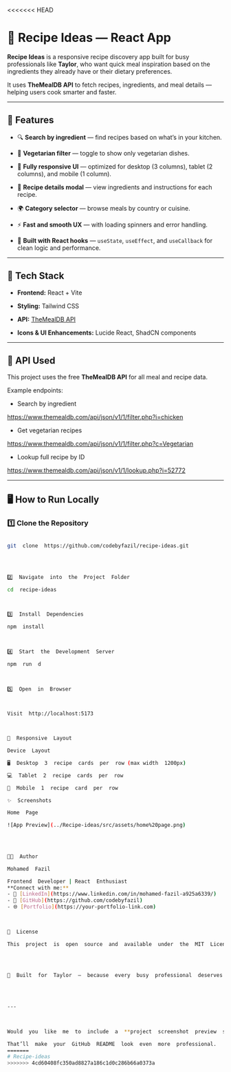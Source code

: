 <<<<<<< HEAD

# 🍳 Recipe Ideas — React App

  

**Recipe Ideas** is a responsive recipe discovery app built for busy professionals like **Taylor**, who want quick meal inspiration based on the ingredients they already have or their dietary preferences.

  

It uses **TheMealDB API** to fetch recipes, ingredients, and meal details — helping users cook smarter and faster.

  

---

  

## 🚀 Features

  

- 🔍 **Search by ingredient** — find recipes based on what’s in your kitchen.

- 🥗 **Vegetarian filter** — toggle to show only vegetarian dishes.

- 📱 **Fully responsive UI** — optimized for desktop (3 columns), tablet (2 columns), and mobile (1 column).

- 🍔 **Recipe details modal** — view ingredients and instructions for each recipe.

- 🌍 **Category selector** — browse meals by country or cuisine.

- ⚡ **Fast and smooth UX** — with loading spinners and error handling.

- 🧠 **Built with React hooks** — `useState`, `useEffect`, and `useCallback` for clean logic and performance.

  

---

  

## 🧩 Tech Stack

  

-  **Frontend:** React + Vite

-  **Styling:** Tailwind CSS

-  **API:** [TheMealDB API](https://www.themealdb.com/api.php)

-  **Icons & UI Enhancements:** Lucide React, ShadCN components

  

---

  

## 📡 API Used

  

This project uses the free **TheMealDB API** for all meal and recipe data.

  

Example endpoints:

  

- Search by ingredient

https://www.themealdb.com/api/json/v1/1/filter.php?i=chicken

  
  

- Get vegetarian recipes

https://www.themealdb.com/api/json/v1/1/filter.php?c=Vegetarian

  
  

- Lookup full recipe by ID

https://www.themealdb.com/api/json/v1/1/lookup.php?i=52772

  
  

---

  

## 🖥️ How to Run Locally

  

### 1️⃣ Clone the Repository

```bash

git  clone  https://github.com/codebyfazil/recipe-ideas.git

  
  

2️⃣  Navigate  into  the  Project  Folder

cd  recipe-ideas

  

3️⃣  Install  Dependencies

npm  install

  

4️⃣  Start  the  Development  Server

npm  run  d

  

5️⃣  Open  in  Browser

  

Visit  http://localhost:5173



📱  Responsive  Layout

Device  Layout

🖥️  Desktop  3  recipe  cards  per  row (max width  1200px)

💻  Tablet  2  recipe  cards  per  row

📱  Mobile  1  recipe  card  per  row

✨  Screenshots

Home  Page  

![App Preview](../Recipe-ideas/src/assets/home%20page.png)

  
  

👨‍💻  Author

Mohamed  Fazil

Frontend  Developer | React  Enthusiast
**Connect with me:**
- 💼 [LinkedIn](https://www.linkedin.com/in/mohamed-fazil-a925a6339/)
- 🔗 [GitHub](https://github.com/codebyfazil)
- 🌐 [Portfolio](https://your-portfolio-link.com)

  

🧾  License

This  project  is  open  source  and  available  under  the  MIT  License.

  
  

🥘  Built  for  Taylor  —  because  every  busy  professional  deserves  a  little  help  in  the  kitchen.

  
  

---

  

Would  you  like  me  to  include  a  **project  screenshot  preview  section** (auto-generates markdown  for  your  actual  app  screenshots  once  you  upload  them)?

That’ll  make  your  GitHub  README  look  even  more  professional.
=======
# Recipe-ideas
>>>>>>> 4cd60408fc350ad8827a186c1d0c286b66a0373a
